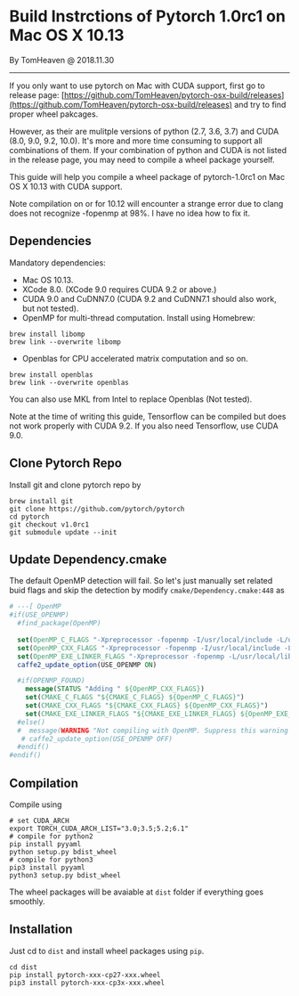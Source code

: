 # Build Instrctions of Pytorch 1.0rc1 on Mac OS X 10.13


By TomHeaven @ 2018.11.30

---

If you only want to use pytorch on Mac with CUDA support, first go to release page: [https://github.com/TomHeaven/pytorch-osx-build/releases](https://github.com/TomHeaven/pytorch-osx-build/releases) and try to find proper wheel pakcages. 

However, as their are mulitple versions of python (2.7, 3.6, 3.7) and CUDA (8.0, 9.0, 9.2, 10.0). It's more and more time consuming to support all combinations of them. If your combination of python and CUDA is not listed in the release page, you may need to compile a wheel package yourself.

This guide will help you compile a wheel package of pytorch-1.0rc1 on Mac OS X 10.13 with CUDA support. 

Note compilation on or for 10.12 will encounter a strange error due to clang does not recognize -fopenmp at 98%. I have no idea how to fix it.

## Dependencies

Mandatory dependencies:

+ Mac OS 10.13.
+ XCode 8.0. (XCode 9.0 requires CUDA 9.2 or above.)
+ CUDA 9.0 and CuDNN7.0 (CUDA 9.2 and CuDNN7.1 should also work, but not tested).
+ OpenMP for multi-thread computation. Install using Homebrew:

```shell
brew install libomp
brew link --overwrite libomp
```

+ Openblas for CPU accelerated matrix computation and so on.

```
brew install openblas
brew link --overwrite openblas
```
You can also use MKL from Intel to replace Openblas (Not tested).

Note at the time of writing this guide, Tensorflow can be compiled but does not work properly with CUDA 9.2. If you also need Tensorflow, use CUDA 9.0.

## Clone Pytorch Repo
Install git and clone pytorch repo by

```
brew install git
git clone https://github.com/pytorch/pytorch
cd pytorch
git checkout v1.0rc1
git submodule update --init
```

## Update Dependency.cmake


The default OpenMP detection will fail. So let's just manually set related buid flags and skip the detection by modify `cmake/Dependency.cmake:448` as

```CMake
# ---[ OpenMP
#if(USE_OPENMP)
  #find_package(OpenMP)
  
  set(OpenMP_C_FLAGS "-Xpreprocessor -fopenmp -I/usr/local/include -L/usr/local/lib -lomp -lgomp")
  set(OpenMP_CXX_FLAGS "-Xpreprocessor -fopenmp -I/usr/local/include -L/usr/local/lib -lomp -lgomp")
  set(OpenMP_EXE_LINKER_FLAGS "-Xpreprocessor -fopenmp -L/usr/local/lib -lomp -lgomp")
  caffe2_update_option(USE_OPENMP ON)

  #if(OPENMP_FOUND)
    message(STATUS "Adding " ${OpenMP_CXX_FLAGS})
    set(CMAKE_C_FLAGS "${CMAKE_C_FLAGS} ${OpenMP_C_FLAGS}")
    set(CMAKE_CXX_FLAGS "${CMAKE_CXX_FLAGS} ${OpenMP_CXX_FLAGS}")
    set(CMAKE_EXE_LINKER_FLAGS "${CMAKE_EXE_LINKER_FLAGS} ${OpenMP_EXE_LINKER_FLAGS}")
  #else()
  #  message(WARNING "Not compiling with OpenMP. Suppress this warning with -DUSE_OPENMP=OFF")
   # caffe2_update_option(USE_OPENMP OFF)
  #endif()
#endif()
```



## Compilation

Compile using

```shell
# set CUDA_ARCH
export TORCH_CUDA_ARCH_LIST="3.0;3.5;5.2;6.1"
# compile for python2
pip install pyyaml
python setup.py bdist_wheel
# compile for python3
pip3 install pyyaml
python3 setup.py bdist_wheel
```

The wheel packages will be avaiable at `dist` folder if everything goes smoothly. 

## Installation
Just cd to `dist` and install wheel packages using `pip`.


```shell
cd dist
pip install pytorch-xxx-cp27-xxx.wheel
pip3 install pytorch-xxx-cp3x-xxx.wheel
```

